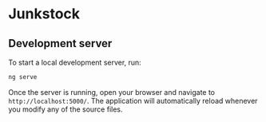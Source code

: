 # Junkstock

## Development server

To start a local development server, run:

```bash
ng serve
```

Once the server is running, open your browser and navigate to `http://localhost:5000/`. The application will automatically reload whenever you modify any of the source files.
